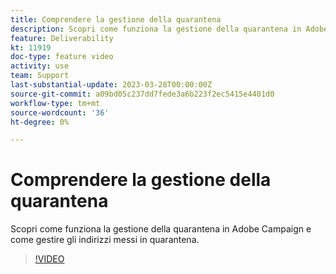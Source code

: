 ```yaml
---
title: Comprendere la gestione della quarantena
description: Scopri come funziona la gestione della quarantena in Adobe Campaign e come gestire gli indirizzi messi in quarantena.
feature: Deliverability
kt: 11919
doc-type: feature video
activity: use
team: Support
last-substantial-update: 2023-03-28T00:00:00Z
source-git-commit: a09bd05c237dd7fede3a6b223f2ec5415e4401d0
workflow-type: tm+mt
source-wordcount: '36'
ht-degree: 0%

---
```



# Comprendere la gestione della quarantena

Scopri come funziona la gestione della quarantena in Adobe Campaign e come gestire gli indirizzi messi in quarantena.

>[!VIDEO](https://video.tv.adobe.com/v/3415818?quality=12)
